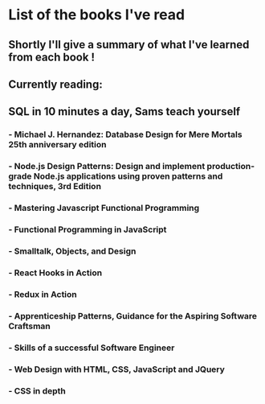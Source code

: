 # List of the books I've read

## Shortly I'll give a summary of what I've learned from each book !

## Currently reading: 
## SQL in 10 minutes a day, Sams teach yourself

### - Michael J. Hernandez: Database Design for Mere Mortals 25th anniversary edition
### - Node.js Design Patterns: Design and implement production-grade Node.js applications using proven patterns and techniques, 3rd Edition
### - Mastering Javascript Functional Programming
### - Functional Programming in JavaScript
### - Smalltalk, Objects, and Design
### - React Hooks in Action
### - Redux in Action
### - Apprenticeship Patterns, Guidance for the Aspiring Software Craftsman
### - Skills of a successful Software Engineer
### - Web Design with HTML, CSS, JavaScript and JQuery
### - CSS in depth

